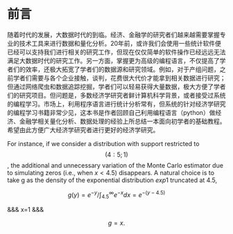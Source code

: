 前言
=======

随着时代的发展，大数据时代的到临。经济、金融学的研究者们越来越需要掌握专业的技术工具来进行数据和量化分析。20年前，或许我们会使用一些统计软件便已经可以支持我们进行相关的研究工作，但现在仅仅简单的软件操作已经远远无法满足大数据时代的研究工作。另一方面，掌握更为高级的编程语言，不仅提高了学者们的效率，还极大拓宽了学者们的数据源和研究领域。例如，对于产组问题，之前学者们需要与各个企业接触，谈判，花费很大代价才能拿到相关数据进行研究；但通过网络爬虫和数据追踪挖掘，学者们可以轻易获得大量数据，极大方便了学者们的研究项目。但问题是，多数经济学研究者鲜计算机科学背景，或者接受过系统的编程学习。市场上，利用程序语言进行统计分析常有，但系统的针对经济学研究的编程学习书籍非常少见，这本书是作者回顾自己利用编程语言（python）做经济、金融学相关量化分析、数据处理的经验上所总结一本面向初学者的基础教程。希望由此方便广大经济学研究者进行更好的经济学研究。


For instance, if we consider a distribution with support restricted to $$(4:5; 1)$$,
the additional and unnecessary variation of the Monte Carlo estimator due to
simulating zeros (i.e., when $x < 4.5$) disappears. A natural choice is to take g as
the density of the exponential distribution $exp{1}$ truncated at $4.5$,

$$g(y)=e^{-y}/\int^{\infty}_{4.5}e^{-x}dx=e^{-(y-4.5)}$$


&&&
x=1
&&&

$$g=x.$$